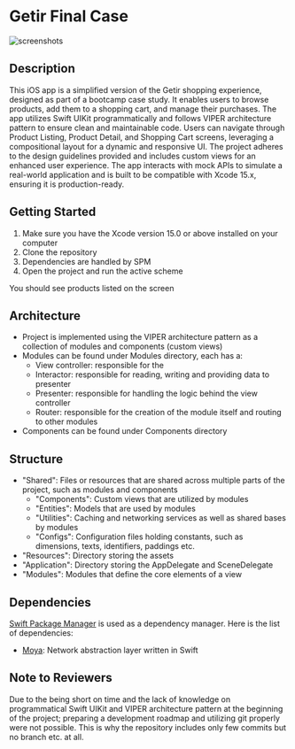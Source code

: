 # Getir Final Case
![screenshots](../blob/main/showcase.png?raw=true)

## Description
This iOS app is a simplified version of the Getir shopping experience, designed as part of a bootcamp case study. It enables users to browse products, add them to a shopping cart, and manage their purchases. The app utilizes Swift UIKit programmatically and follows VIPER architecture pattern to ensure clean and maintainable code. Users can navigate through Product Listing, Product Detail, and Shopping Cart screens, leveraging a compositional layout for a dynamic and responsive UI. The project adheres to the design guidelines provided and includes custom views for an enhanced user experience. The app interacts with mock APIs to simulate a real-world application and is built to be compatible with Xcode 15.x, ensuring it is production-ready.

## Getting Started
1. Make sure you have the Xcode version 15.0 or above installed on your computer
2. Clone the repository
3. Dependencies are handled by SPM
4. Open the project and run the active scheme

You should see products listed on the screen

## Architecture
* Project is implemented using the VIPER architecture pattern as a collection of modules and components (custom views)
* Modules can be found under Modules directory, each has a:
  * View controller: responsible for the 
  * Interactor: responsible for reading, writing and providing data to presenter
  * Presenter: responsible for handling the logic behind the view controller 
  * Router: responsible for the creation of the module itself and routing to other modules 
* Components can be found under Components directory

## Structure
* "Shared": Files or resources that are shared across multiple parts of the project, such as modules and components
  * "Components": Custom views that are utilized by modules
  * "Entities": Models that are used by modules
  * "Utilities": Caching and networking services as well as shared bases by modules
  * "Configs": Configuration files holding constants, such as dimensions, texts, identifiers, paddings etc.
* "Resources": Directory storing the assets
* "Application": Directory storing the AppDelegate and SceneDelegate
* "Modules": Modules that define the core elements of a view

## Dependencies
[Swift Package Manager](https://www.swift.org/documentation/package-manager/) is used as a dependency manager. Here is the list of dependencies:
* [Moya](https://swiftpackageindex.com/Moya/Moya): Network abstraction layer written in Swift

## Note to Reviewers
Due to the being short on time and the lack of knowledge on programmatical Swift UIKit and VIPER architecture pattern at the beginning of the project; preparing a development roadmap and utilizing git properly were not possible. This is why the repository includes only few commits but no branch etc. at all.
